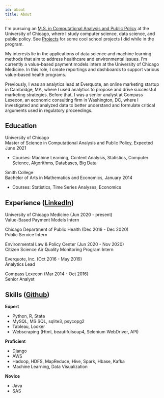 ```yaml
---
id: about
title: About
---
```


I'm pursuing an [M.S. in Computational Analysis and Public Policy](https://capp.uchicago.edu/) at the University of Chicago, where I study computer science, data science, and public policy. See [Projects](https://dtmlinh.github.io/Linh.Dinh/projects) for some cool school projects I did while in the program.

My interests lie in the applications of data science and machine learning methods that aim to address healthcare and environmental issues. I'm currently a value-based payment models intern at the University of Chicago Medicine. In this role, I create reportings and dashboards to support various value-based health programs.

Previously, I was an analytics lead at Everquote, an online marketing startup in Cambridge, MA, where I used analytics to propose and drive successful marketing strategies. Before that, I was a senior analyst at Compass Lexecon, an economic consulting firm in Washington, DC, where I investigated and analyzed data to better understand and formulate critical arguments used in regulatory proceedings.

## Education

University of Chicago\
Master of Science in Computational Analysis and Public Policy, Expected June 2021

- Courses: Machine Learning, Content Analysis, Statistics, Computer Science, Algorithms, Databases, Big Data

Smith College\
Bachelor of Arts in Mathematics and Economics, January 2014

- Courses: Statistics, Time Series Analyses, Economics

## Experience ([LinkedIn](https://www.linkedin.com/in/linh-tdinh/))

University of Chicago Medicine (Jun 2020 - present)\
Value-Based Payment Models Intern

Chicago Department of Public Health (Dec 2019 - Dec 2020)\
Public Service Intern

Environmental Law & Policy Center (Jun 2020 - Nov 2020)\
Citizen Science Air Quality Monitoring Program Intern

Everquote, Inc. (Oct 2016 - May 2019)\
Analytics Lead

Compass Lexecon (Mar 2014 - Oct 2016)\
Senior Analyst

## Skills ([Github](https://github.com/dtmlinh))

__Expert__

- Python, R, Stata
- MySQL, MS SQL, sqlite3, psycopg2
- Tableau, Looker
- Webscraping (Html, beautifulsoup4, Selenium WebDriver, API)

__Proficient__

- Django
- AWS
- Hadoop, HDFS, MapReduce, Hive, Spark, Hbase, Kafka
- Machine Learning, Data Visualization

__Novice__

- Java
- SAS
